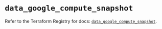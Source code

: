 # `data_google_compute_snapshot`

Refer to the Terraform Registry for docs: [`data_google_compute_snapshot`](https://registry.terraform.io/providers/hashicorp/google/6.49.1/docs/data-sources/compute_snapshot).
